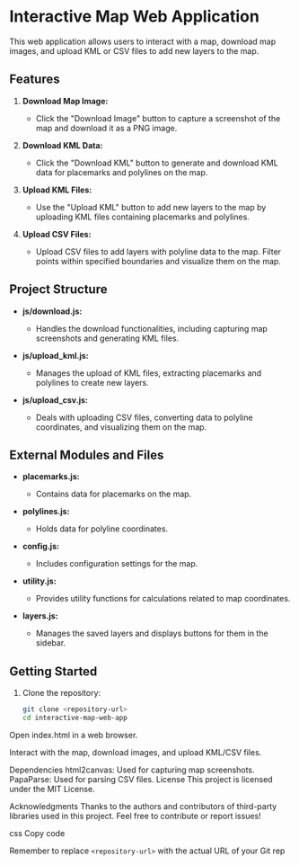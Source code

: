 # Interactive Map Web Application

This web application allows users to interact with a map, download map images, and upload KML or CSV files to add new layers to the map.

## Features

1. **Download Map Image:**
   - Click the "Download Image" button to capture a screenshot of the map and download it as a PNG image.

2. **Download KML Data:**
   - Click the "Download KML" button to generate and download KML data for placemarks and polylines on the map.

3. **Upload KML Files:**
   - Use the "Upload KML" button to add new layers to the map by uploading KML files containing placemarks and polylines.

4. **Upload CSV Files:**
   - Upload CSV files to add layers with polyline data to the map. Filter points within specified boundaries and visualize them on the map.

## Project Structure

- **js/download.js:**
  - Handles the download functionalities, including capturing map screenshots and generating KML files.

- **js/upload_kml.js:**
  - Manages the upload of KML files, extracting placemarks and polylines to create new layers.

- **js/upload_csv.js:**
  - Deals with uploading CSV files, converting data to polyline coordinates, and visualizing them on the map.

## External Modules and Files

- **placemarks.js:**
  - Contains data for placemarks on the map.

- **polylines.js:**
  - Holds data for polyline coordinates.

- **config.js:**
  - Includes configuration settings for the map.

- **utility.js:**
  - Provides utility functions for calculations related to map coordinates.

- **layers.js:**
  - Manages the saved layers and displays buttons for them in the sidebar.

## Getting Started

1. Clone the repository:

   ```bash
   git clone <repository-url>
   cd interactive-map-web-app
Open index.html in a web browser.

Interact with the map, download images, and upload KML/CSV files.

Dependencies
html2canvas: Used for capturing map screenshots.
PapaParse: Used for parsing CSV files.
License
This project is licensed under the MIT License.

Acknowledgments
Thanks to the authors and contributors of third-party libraries used in this project.
Feel free to contribute or report issues!

css
Copy code

Remember to replace `<repository-url>` with the actual URL of your Git rep